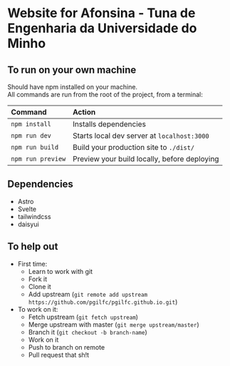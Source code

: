 # Website for Afonsina - Tuna de Engenharia da Universidade do Minho

## To run on your own machine
Should have npm installed on your machine.  
All commands are run from the root of the project, from a terminal:

| Command           | Action                                       |
| :---------------- | :------------------------------------------- |
| `npm install`     | Installs dependencies                        |
| `npm run dev`     | Starts local dev server at `localhost:3000`  |
| `npm run build`   | Build your production site to `./dist/`      |
| `npm run preview` | Preview your build locally, before deploying |

## Dependencies
 - Astro
 - Svelte
 - tailwindcss
 - daisyui

## To help out
- First time:
    - Learn to work with git
    - Fork it
    - Clone it
    - Add upstream (`git remote add upstream https://github.com/pgilfc/pgilfc.github.io.git`)
- To work on it:
    - Fetch upstream (`git fetch upstream`)
    - Merge upstream with master (`git merge upstream/master`)
    - Branch it (`git checkout -b branch-name`)
    - Work on it
    - Push to branch on remote
    - Pull request that sh!t